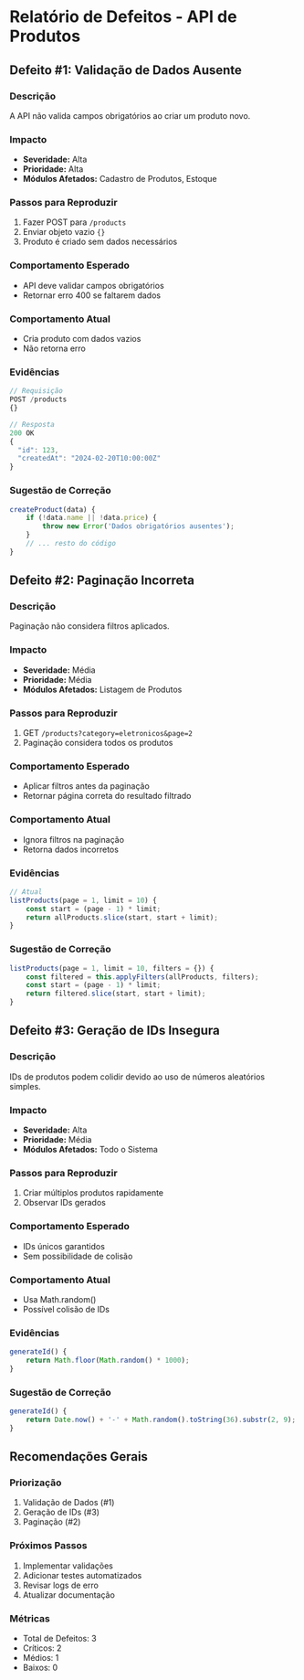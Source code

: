 # Relatório de Defeitos - API de Produtos

## Defeito #1: Validação de Dados Ausente

### Descrição
A API não valida campos obrigatórios ao criar um produto novo.

### Impacto
- **Severidade:** Alta
- **Prioridade:** Alta
- **Módulos Afetados:** Cadastro de Produtos, Estoque

### Passos para Reproduzir
1. Fazer POST para `/products`
2. Enviar objeto vazio `{}`
3. Produto é criado sem dados necessários

### Comportamento Esperado
- API deve validar campos obrigatórios
- Retornar erro 400 se faltarem dados

### Comportamento Atual
- Cria produto com dados vazios
- Não retorna erro

### Evidências
```javascript
// Requisição
POST /products
{}

// Resposta
200 OK
{
  "id": 123,
  "createdAt": "2024-02-20T10:00:00Z"
}
```

### Sugestão de Correção
```javascript
createProduct(data) {
    if (!data.name || !data.price) {
        throw new Error('Dados obrigatórios ausentes');
    }
    // ... resto do código
}
```

## Defeito #2: Paginação Incorreta

### Descrição
Paginação não considera filtros aplicados.

### Impacto
- **Severidade:** Média
- **Prioridade:** Média
- **Módulos Afetados:** Listagem de Produtos

### Passos para Reproduzir
1. GET `/products?category=eletronicos&page=2`
2. Paginação considera todos os produtos

### Comportamento Esperado
- Aplicar filtros antes da paginação
- Retornar página correta do resultado filtrado

### Comportamento Atual
- Ignora filtros na paginação
- Retorna dados incorretos

### Evidências
```javascript
// Atual
listProducts(page = 1, limit = 10) {
    const start = (page - 1) * limit;
    return allProducts.slice(start, start + limit);
}
```

### Sugestão de Correção
```javascript
listProducts(page = 1, limit = 10, filters = {}) {
    const filtered = this.applyFilters(allProducts, filters);
    const start = (page - 1) * limit;
    return filtered.slice(start, start + limit);
}
```

## Defeito #3: Geração de IDs Insegura

### Descrição
IDs de produtos podem colidir devido ao uso de números aleatórios simples.

### Impacto
- **Severidade:** Alta
- **Prioridade:** Média
- **Módulos Afetados:** Todo o Sistema

### Passos para Reproduzir
1. Criar múltiplos produtos rapidamente
2. Observar IDs gerados

### Comportamento Esperado
- IDs únicos garantidos
- Sem possibilidade de colisão

### Comportamento Atual
- Usa Math.random()
- Possível colisão de IDs

### Evidências
```javascript
generateId() {
    return Math.floor(Math.random() * 1000);
}
```

### Sugestão de Correção
```javascript
generateId() {
    return Date.now() + '-' + Math.random().toString(36).substr(2, 9);
}
```

## Recomendações Gerais

### Priorização
1. Validação de Dados (#1)
2. Geração de IDs (#3)
3. Paginação (#2)

### Próximos Passos
1. Implementar validações
2. Adicionar testes automatizados
3. Revisar logs de erro
4. Atualizar documentação

### Métricas
- Total de Defeitos: 3
- Críticos: 2
- Médios: 1
- Baixos: 0 